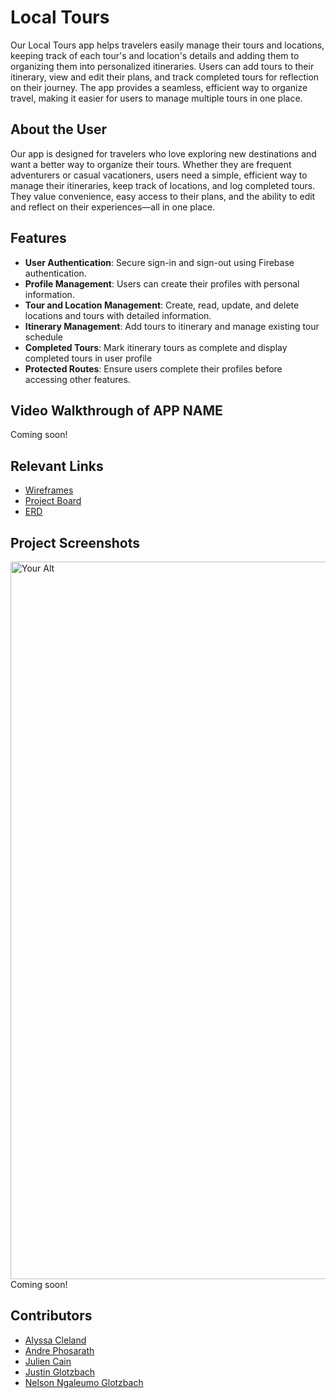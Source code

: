 # Local Tours
Our Local Tours app helps travelers easily manage their tours and locations, keeping track of each tour's and location's details and adding them to organizing them into personalized itineraries. Users can add tours to their itinerary, view and edit their plans, and track completed tours for reflection on their journey. The app provides a seamless, efficient way to organize travel, making it easier for users to manage multiple tours in one place.


## About the User 
Our app is designed for travelers who love exploring new destinations and want a better way to organize their tours. Whether they are frequent adventurers or casual vacationers, users need a simple, efficient way to manage their itineraries, keep track of locations, and log completed tours. They value convenience, easy access to their plans, and the ability to edit and reflect on their experiences—all in one place.

## Features 
- **User Authentication**: Secure sign-in and sign-out using Firebase authentication.
- **Profile Management**: Users can create their profiles with personal information.
- **Tour and Location Management**: Create, read, update, and delete locations and tours with detailed information.
- **Itinerary Management**: Add tours to itinerary and manage existing tour schedule
- **Completed Tours**: Mark itinerary tours as complete and display completed tours in user profile
- **Protected Routes**: Ensure users complete their profiles before accessing other features.

## Video Walkthrough of APP NAME 
Coming soon!


## Relevant Links
- [Wireframes](https://www.figma.com/design/9nYJYdxB3vPJdmOfPkuGhn/E27-29-SWE-Local-Tours?node-id=0-1&t=SCZkBzWEtxzEv9VC-1)
- [Project Board](https://github.com/orgs/E27-29-SWE-LocalTours/projects/1)
- [ERD](https://dbdiagram.io/d/SWE-LOCAL-TOURS-ERD-6738c9c3e9daa85acaad49df)

## Project Screenshots 
<img width="1148" alt="Your Alt" src="your-linnjhkgk.png">
Coming soon!

## Contributors
- [Alyssa Cleland](https://github.com/alyssacleland)
- [Andre Phosarath](https://github.com/justinglotz)
- [Julien Cain](https://github.com/justinglotz)
- [Justin Glotzbach](https://github.com/AVP4000)
- [Nelson Ngaleumo Glotzbach](https://github.com/NelsonOlivierNgaleumo)
